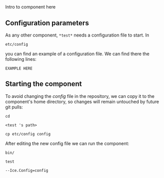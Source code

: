```
```
#
``` test
```
Intro to component here


## Configuration parameters
As any other component,
``` *test* ```
needs a configuration file to start. In

    etc/config

you can find an example of a configuration file. We can find there the following lines:

    EXAMPLE HERE

    
## Starting the component
To avoid changing the *config* file in the repository, we can copy it to the component's home directory, so changes will remain untouched by future git pulls:

    cd

``` <test 's path> ```

    cp etc/config config
    
After editing the new config file we can run the component:

    bin/

```test ```

    --Ice.Config=config
